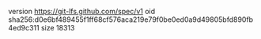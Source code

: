 version https://git-lfs.github.com/spec/v1
oid sha256:d0e6bf489455f1ff68cf576aca219e79f0be0ed0a9d49805bfd890fb4ed9c311
size 18313
